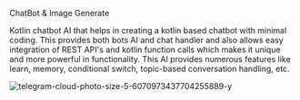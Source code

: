 ChatBot & Image Generate 

Kotlin chatbot AI that helps in creating a kotlin based chatbot with minimal coding. This provides both bots AI and chat handler and also allows easy integration of REST API's and kotlin function calls which makes it unique and more powerful in functionality. This AI provides numerous features like learn, memory, conditional switch, topic-based conversation handling, etc.

![telegram-cloud-photo-size-5-6070973437704255889-y](https://github.com/TANVIR0222/Chat-Image-Boot/assets/142686547/c79d7fc3-3a24-471b-8973-6c7b32a684d8)
